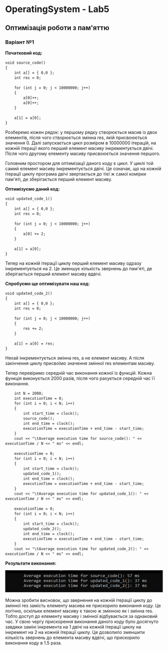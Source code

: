 # OperatingSystem - Lab5

##  Оптимізація роботи з пам'яттю

### Варіант №1 
**Початковий код:**
```
void source_code() 
{
    int a[] = { 0,0 };
    int res = 0;

    for (int j = 0; j < 10000000; j++)
    {
        a[0]++;
        a[0]++;
    }

    a[1] = a[0];
}
```

Розберемо кожен рядок: у першому рядку створюється масив із двох елементів, після чого створюється змінна res, якій присвоюється значення 0. Далі запускається цикл розміром в 10000000 ітерацій, на кожній ітерації якого перший елемент масиву інкрементується двічі. Після чого другому елементу масиву присвоюється значення першого. 

Головним простором для оптимізації даного коду є цикл. У циклі той самий елемент масиву інкрементується двічі. Це означає, що на кожній ітерації циклу програма двічі звертається до тієї ж самої комірки пам'яті, де зберігається перший елемент масиву.

**Оптимізуємо даний код:** 

```
void updated_code_1()
{
    int a[] = { 0,0 };
    int res = 0;

    for (int j = 0; j < 10000000; j++)
    {
        a[0] += 2;
    }

    a[1] = a[0];
}
```

Тепер на кожній ітерації циклу перший елемент масиву одразу інкрементується на 2. Це зменшує кількість звернень до пам'яті, де зберігається перший елемент масиву вдвічі.

**Спробуємо ще оптимізувати наш код:** 

```
void updated_code_2()
{
    int a[] = { 0,0 };
    int res = 0;

    for (int j = 0; j < 10000000; j++)
    {
        res += 2;
    }

    a[1] = a[0] = res;
}
```

Нехай інкрементується змінна res, а не елемент масиву. А після закінчення циклу присвоїмо значення змінної res елементам масиву.

Тепер перевіримо середній час виконання кожної із функцій. Кожна функція виконується 2000 разів, після чого рахується середній час її виконання. 

```
    int N = 2000;
    int executionTime = 0;
    for (int i = 0; i < N; i++)
    {
        int start_time = clock();
        source_code();
        int end_time = clock();
        executionTime = executionTime + end_time - start_time;
    }
    cout << "\tAverage execution time for source_code(): " << executionTime / N << " ms" << endl;

    executionTime = 0;
    for (int i = 0; i < N; i++)
    {
        int start_time = clock();
        updated_code_1();
        int end_time = clock();
        executionTime = executionTime + end_time - start_time;
    }
    cout << "\tAverage execution time for updated_code_1(): " << executionTime / N << " ms" << endl;

    executionTime = 0;
    for (int i = 0; i < N; i++)
    {
        int start_time = clock();
        updated_code_2();
        int end_time = clock();
        executionTime = executionTime + end_time - start_time;
    }
    cout << "\tAverage execution time for updated_code_2(): " << executionTime / N << " ms" << endl;
```

**Результати виконання:**

![Screenshot1](https://github.com/Wistony/OperatingSystem_Labs/blob/master/Lab5_MemoryOptimisation/img/1.png)

Можна зробити висновок, що звернення на кожній ітерації циклу до змінної res замість елементу масива не прискорило виконання коду. Це логічно, оскільки елемент масиву є такою ж змінною як і змінна res. Тобто доступ до елементу масиву і змінної відбувається за однаковий час. У свою чергу прискорення виконання даного коду було досягнуто завдяки заміні інкремента на 1 двічі на кожній ітерації циклу на інкремент на 2 на кожній ітерації циклу. Це дозволило зменшити кількість звернень до елемента масиву вдвічі, що прискорило виконання коду в 1.5 раза. 





